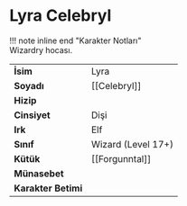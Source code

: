 # Lyra Celebryl  
!!! note inline end "Karakter Notları"  
	Wizardry hocası.     
  
|  |  |  
|---|---|  
| **İsim** | Lyra |  
| **Soyadı** | [[Celebryl]] |  
| **Hizip** |  |  
| **Cinsiyet** | Dişi |  
| **Irk** | Elf |  
| **Sınıf** | Wizard (Level 17+) |  
| **Kütük** | [[Forgunntal]] |  
| **Münasebet** |  |  
| **Karakter Betimi** |  |  
  
  

